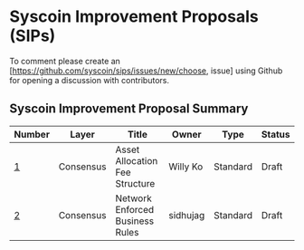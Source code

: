# Syscoin Improvement Proposals (SIPs)

To comment please create an [https://github.com/syscoin/sips/issues/new/choose, issue] using Github for opening a discussion with contributors.

## Syscoin Improvement Proposal Summary
Number | Layer | Title | Owner | Type | Status
--- | --- | --- | --- | --- | ---
[1](sip-0001.mediawiki) | Consensus | Asset Allocation Fee Structure | Willy Ko | Standard | Draft
[2](sip-0002.mediawiki) | Consensus | Network Enforced Business Rules | sidhujag | Standard | Draft

